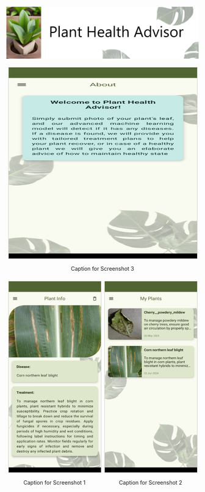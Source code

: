 ![Title](Screenshots/title.png)

<div style="display: flex; justify-content: center; align-items: center;">
    <div style="flex: 50%; padding: 5px;">
        <img src="Screenshots/8.jpg" alt="Screenshot 3" style="width: 100%; height: 500px; border: 1px solid #ccc;">
        <p style="text-align: center;">Caption for Screenshot 3</p>
    </div>
</div>

<div style="display: flex; justify-content: center; align-items: center;">
    <div style="flex: 50%; padding: 5px;">
        <img src="Screenshots/4.jpg" alt="Screenshot 1" style="width: 100%; height: 500px; border: 1px solid #ccc;">
        <p style="text-align: center;">Caption for Screenshot 1</p>
    </div>
    <div style="flex: 50%; padding: 5px;">
        <img src="Screenshots/5.jpg" alt="Screenshot 2" style="width: 100%; height: 500px; border: 1px solid #ccc;">
        <p style="text-align: center;">Caption for Screenshot 2</p>
    </div>
</div>
